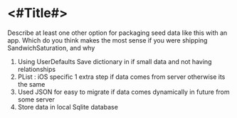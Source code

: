 #  <#Title#>
Describe at least one other option for packaging seed data like this with an app. Which do you think makes the most sense if you were shipping SandwichSaturation, and why

1.  Using UserDefaults Save dictionary in if small data and not having relationships
2.  PList : iOS specific 1 extra step if data comes from server otherwise its the same
3.  Used JSON for easy to migrate if data comes dynamically in future from some server 
4.  Store data in local Sqlite database 

